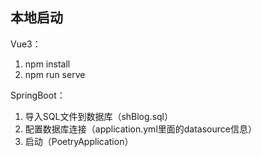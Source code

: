 ## 本地启动
Vue3：
1. npm install
2. npm run serve

SpringBoot：
1. 导入SQL文件到数据库（shBlog.sql）
2. 配置数据库连接（application.yml里面的datasource信息）
3. 启动（PoetryApplication）
